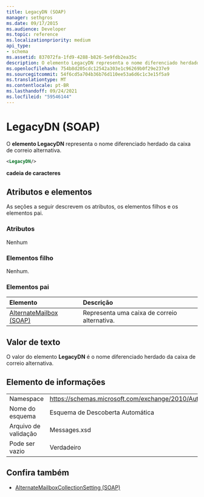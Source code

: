 ```yaml
---
title: LegacyDN (SOAP)
manager: sethgros
ms.date: 09/17/2015
ms.audience: Developer
ms.topic: reference
ms.localizationpriority: medium
api_type:
- schema
ms.assetid: 837072fa-1fd9-4288-b826-5e9fdb2ea35c
description: O elemento LegacyDN representa o nome diferenciado herdado da caixa de correio alternativa.
ms.openlocfilehash: 754b8d205cdc12542a303e1c96269b0f29e237e9
ms.sourcegitcommit: 54f6cd5a704b36b76d110ee53a6d6c1c3e15f5a9
ms.translationtype: MT
ms.contentlocale: pt-BR
ms.lasthandoff: 09/24/2021
ms.locfileid: "59546144"
---
```

# <a name="legacydn-soap"></a>LegacyDN (SOAP)

O **elemento LegacyDN** representa o nome diferenciado herdado da caixa de correio alternativa. 
  
```XML
<LegacyDN/>
```

**cadeia de caracteres**

## <a name="attributes-and-elements"></a>Atributos e elementos

As seções a seguir descrevem os atributos, os elementos filhos e os elementos pai.
  
### <a name="attributes"></a>Atributos

Nenhum
  
### <a name="child-elements"></a>Elementos filho

Nenhum.
  
### <a name="parent-elements"></a>Elementos pai

|**Elemento**|**Descrição**|
|:-----|:-----|
|[AlternateMailbox (SOAP)](alternatemailbox-soap.md) <br/> |Representa uma caixa de correio alternativa.  <br/> |
   
## <a name="text-value"></a>Valor de texto

O valor do elemento **LegacyDN** é o nome diferenciado herdado da caixa de correio alternativa. 
  
## <a name="element-information"></a>Elemento de informações

|||
|:-----|:-----|
|Namespace  <br/> |https://schemas.microsoft.com/exchange/2010/Autodiscover  <br/> |
|Nome do esquema  <br/> |Esquema de Descoberta Automática  <br/> |
|Arquivo de validação  <br/> |Messages.xsd  <br/> |
|Pode ser vazio  <br/> |Verdadeiro  <br/> |
   
## <a name="see-also"></a>Confira também

- [AlternateMailboxCollectionSetting (SOAP)](alternatemailboxcollectionsetting-soap.md)


